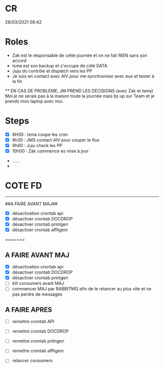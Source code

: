 # CR

28/03/2021 08:42

# Roles
- Zak est le résponsable de cette journée et on ne fait RIEN sans son accord
- Isma est son backup et s'occupe de côté DATA
- Juju du contrôle et dispatch vers les PP
- Je suis en contact avec AIV pour me synchroniser avec eux et tester à la fin

** EN CAS DE PROBLEME, JM PREND LES DECISIONS (avec Zak et Isma)
Moi je ne serais pas à la maison toute la journée mais tjs up sur Team et je prends mon laptop avec moi.

# Steps
- [X] 8H30 : Isma coupe les cron
- [X] 8h30 : JMS contact AIV pour couper le flux
- [X] 9h00 : Juju check les PP
- [X] 10h00 : Zak commence es mise à jour
- ......
- 

# COTE FD
-----------------------
##A FAIRE AVANT MAJ##
- [X] désactivation crontab api 
- [X] désactiver crontab DOCDROP 
- [X] désactiver crontab printgen 
- [X] désactiver crontab affligem

=======
## A FAIRE AVANT MAJ ##
- [X] désactivation crontab api
- [X] désactiver crontab DOCDROP
- [X] désactiver crontab printgen
- [ ] kill consumers avant MAJ
- [ ] commencer MAJ par RABBITMQ afin de le relancer au plus vite et ne pas perdre de messages

## A FAIRE APRES ##
- [ ] remettre crontab API
- [ ] remettre crontab DOCDROP
- [ ] remettre crontab pritngen
- [ ] remettre crontab affligem
- [ ] relancer consumers

